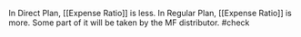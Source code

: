 In Direct Plan, [[Expense Ratio]] is less.
In Regular Plan, [[Expense Ratio]] is more. Some part of it will be taken by the MF distributor. #check 